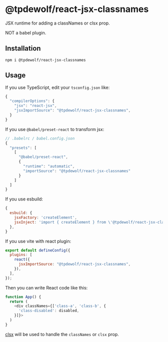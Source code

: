 # @tpdewolf/react-jsx-classnames

JSX runtime for adding a classNames or clsx prop.

NOT a babel plugin.

## Installation

```
npm i @tpdewolf/react-jsx-classnames
```

## Usage

If you use TypeScript, edit your `tsconfig.json` like:

```js
{
  "compilerOptions": {
    "jsx": "react-jsx",
    "jsxImportSource": "@tpdewolf/react-jsx-classnames",
  }
}
```

If you use `@babel/preset-react` to transform jsx:

```js
// .babelrc / babel.config.json
{
  "presets": [
    [
      "@babel/preset-react",
      {
        "runtime": "automatic",
        "importSource": "@tpdewolf/react-jsx-classnames"
      }
    ]
  ]
}

```

If you use esbuild:

```js
{
  esbuild: {
    jsxFactory: 'createElement',
    jsxInject: 'import { createElement } from \'@tpdewolf/react-jsx-classnames\'',
  },
}
```

If you use vite with react plugin:

```js
export default defineConfig({
  plugins: [
    react({
      jsxImportSource: "@tpdewolf/react-jsx-classnames",
    }),
  ],
});
```

Then you can write React code like this:

```js
function App() {
  return (
    <div classNames={['class-a', 'class-b', {
      'class-disabled': disabled,
    }]}>
  )
}
```

[clsx](https://github.com/lukeed/clsx) will be used to handle the `classNames` or `clsx` prop.
